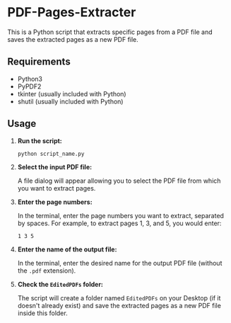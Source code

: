 # PDF-Pages-Extracter

This is a Python script that extracts specific pages from a PDF file 
and saves the extracted pages as a new PDF file.

## Requirements

-  Python3
- PyPDF2
- tkinter (usually included with Python)
- shutil (usually included with Python)

## Usage

1. **Run the script:**

   ```sh
   python script_name.py
   ```

2. **Select the input PDF file:**

   A file dialog will appear allowing you to select the PDF file
    from which you want to extract pages.

3. **Enter the page numbers:**

   In the terminal, enter the page numbers you want to extract, separated by spaces.
    For example, to extract pages 1, 3, and 5, you would enter:

   ```
   1 3 5
   ```

4. **Enter the name of the output file:**

   In the terminal, enter the desired name for the output PDF file (without the `.pdf` extension).

5. **Check the `EditedPDFs` folder:**

   The script will create a folder named `EditedPDFs` on your Desktop (if it doesn't already exist) and save the extracted pages as a new PDF file inside this folder.

